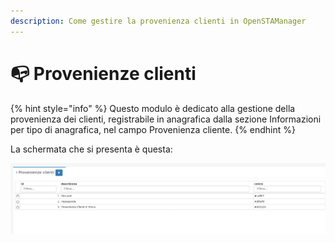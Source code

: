 ```yaml
---
description: Come gestire la provenienza clienti in OpenSTAManager
---
```


# 📭 Provenienze clienti

{% hint style="info" %}
Questo modulo è dedicato alla gestione della provenienza dei clienti, registrabile in anagrafica dalla sezione Informazioni per tipo di anagrafica, nel campo Provenienza cliente.&#x20;
{% endhint %}

La schermata che si presenta è questa:

![](<../../../.gitbook/assets/image (610).png>)

